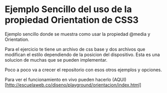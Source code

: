 # Ejemplo Sencillo del uso de la propiedad Orientation de CSS3

Ejemplo sencillo donde se muestra como usar la propiedad @media y Orientation.

Para el ejercicio te tiene un archivo de css base y dos archivos que modifican el estilo dependiendo de la posicion del dispositivo. Esta es una solucion de muchas que se pueden implementar.

Poco a poco va a crecer el repositorio con esos otros ejemplos y opciones.

Para ver el funcionamiento en vivo pueden hacerlo (AQUI)[http://escuelaweb.co/diseno/playground/orientacion/index.html]